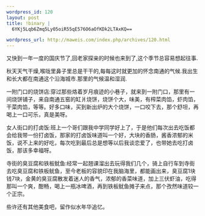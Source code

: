 ```yaml
--- 
wordpress_id: 120
layout: post
title: !binary |
  6YKj5Lqb6Zmq5Ly05oiR55qE576O6aOfKDk2LTAxKQ==

wordpress_url: http://maweis.com/index.php/archives/120.html
---
```

<p>又快到一年一度的国庆节了,回老家探亲的时候也来到了,这个季节总容易想起往事.</p>  <p>秋天天气干燥,喉咙里鼻子里总是干干的,每每这时就更加的怀念南通的气候.我出生和长大都在南通这个沿海城市.那里的气候温和湿润.</p>  <p>一附门口的烧饼店:穿过那些烙着岁月痕迹的小巷子，就来到一附门口，那里有一间烧饼铺子，来自南通五窑的缸爿烧饼，烧饼个大，味美，有榨菜肉馅，虾肉馅，干菜肉馅，等等。好多口味，买到新出炉的大个烧饼，一口咬下去，那个舒坦，再喝上一口可乐，真是美呀。</p>  <p>女人街口的打卤饭:班上一个哥们跟我中学同学好上了，于是他们每次出去吃饭都会给我带一份打卤饭，那家的打卤饭味道叫一个好，大块的香肠，酱香浓郁的米饭，说不上来的好吃，每次吃到最后总是想等以后我谈恋爱了，也带她去吃打卤饭，那该多幸福呀。</p>  <p>寺街的臭豆腐和铁板鱿鱼:经常一起翘课溜出去玩得我们几个，骑上自行车到寺街去吃臭豆腐和铁板鱿鱼，至今老板的容貌印在我脑海里，都能画出来，臭豆腐1块钱7块，金黄的臭豆腐散发着迷人的香气，浓郁的香菜味道，加上三伏虾油，吃得那叫一个爽，酣畅，喝上一瓶冰啤酒，再到铁板鱿鱼摊子来点，那个孜然味道较一个正宗。</p>  <p>些许还有其他美食吧，留作似水年华追忆。</p>
